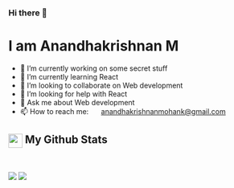 ### Hi there 👋
# I am Anandhakrishnan M



- 🔭 I’m currently working on some secret stuff
- 🌱 I’m currently learning React
- 👯 I’m looking to collaborate on Web development
- 🤔 I’m looking for help with React
- 💬 Ask me about Web development
- 📫 How to reach me: <img align="center"
                    src="https://emojis.slackmojis.com/emojis/images/1450319444/38/gmail.png?1450319444" width="17" />
                <a href="anandhakrishnanmohank@gmail.com" target="_blank">anandhakrishnanmohank@gmail.com</a>


<summary><h2><img src="https://emojis.slackmojis.com/emojis/images/1471045852/841/hero.gif?1471045852" align="center"
                width="28" /> My Github Stats</h2> </summary>

<br>

<p align = "left">
  <img src = "https://github-readme-stats.vercel.app/api?username=anandhakrishnanm&show_icons=true&count_private=true&theme=vue&hide=issues&line_height=40">
  <img src = "https://github-readme-stats.vercel.app/api/top-langs/?username=anandhakrishnanm&theme=vue&hide=php,css,makefile">
</p>


